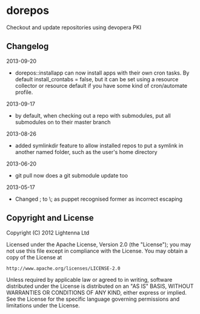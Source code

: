 dorepos
=======

Checkout and update repositories using devopera PKI

Changelog
---------

2013-09-20

 * dorepos::installapp can now install apps with their own cron tasks.  By default install_crontabs = false, but it can be set using a resource collector or resource default if you have some kind of cron/automate profile.

2013-09-17

 * by default, when checking out a repo with submodules, put all submodules on to their master branch

2013-08-26

 * added symlinkdir feature to allow installed repos to put a symlink in another named folder, such as the user's home directory

2013-06-20

 * git pull now does a git submodule update too

2013-05-17

 * Changed \; to \\; as puppet recognised former as incorrect escaping

Copyright and License
---------------------

Copyright (C) 2012 Lightenna Ltd

Licensed under the Apache License, Version 2.0 (the "License");
you may not use this file except in compliance with the License.
You may obtain a copy of the License at

    http://www.apache.org/licenses/LICENSE-2.0

Unless required by applicable law or agreed to in writing, software
distributed under the License is distributed on an "AS IS" BASIS,
WITHOUT WARRANTIES OR CONDITIONS OF ANY KIND, either express or implied.
See the License for the specific language governing permissions and
limitations under the License.
